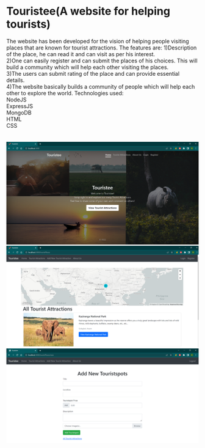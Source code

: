 # Touristee(A website for helping tourists)
The website has been developed for the vision of helping people visiting places that are known for tourist attractions.
The features are:
1)Description of the place, he can read it and can visit as per his interest.<br />
2)One can easily register and can submit the places of his choices. This will build a community which will help each other visiting the places.<br />
3)The users can submit rating of the place and can provide essential details.<br />
4)The website basically builds a community of people which will help each other to explore the world.
Technologies used:</br>
NodeJS</br>
ExpressJS</br>
MongoDB</br>
HTML</br>
CSS</br>
</br>
</br>
![](HomePage.png)
![](TouristAttractions.png)
![](AddingNewTouristAttractions.png)


